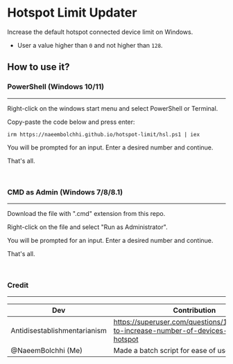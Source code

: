 #   Hotspot Limit Updater
Increase the default hotspot connected device limit on Windows.

- User a value higher than `0` and not higher than `128`.

##   How to use it?

###   PowerShell (Windows 10/11)

---

Right-click on the windows start menu and select PowerShell or Terminal.

Copy-paste the code below and press enter:

    irm https://naeembolchhi.github.io/hotspot-limit/hsl.ps1 | iex

You will be prompted for an input. Enter a desired number and continue.

That's all.

<br>

###   CMD as Admin (Windows 7/8/8.1)

---

Download the file with ".cmd" extension from this repo.

Right-click on the file and select "Run as Administrator".

You will be prompted for an input. Enter a desired number and continue.

That's all.

<br>

###   Credit

---

| **Dev** | **Contribution** |
|---|---|
| Antidisestablishmentarianism | https://superuser.com/questions/1419324/how-to-increase-number-of-devices-on-a-mobile-hotspot |
| @NaeemBolchhi \(Me\) | Made a batch script for ease of use. |
